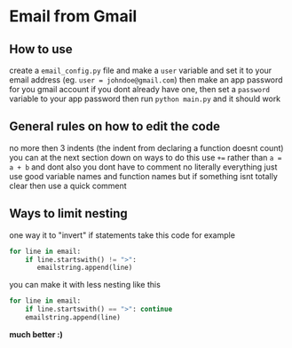 # Email from Gmail

## How to use
create a `email_config.py` file and make a `user` variable and set it to your email address (eg. `user = johndoe@gmail.com`)
then make an app password for you gmail account if you dont already have one, then set a `password` variable to your app password
then run `python main.py` and it should work

## General rules on how to edit the code
no more then 3 indents (the indent from declaring a function doesnt count) you can at the next section down on ways to do this
use `+=` rather than `a = a + b` and dont also you dont have to comment no literally everything just use good variable names and function names but if something isnt totally clear
then use a quick comment

## Ways to limit nesting
one way it to "invert" if statements take this code for example
```python
for line in email:
    if line.startswith() != ">":
       emailstring.append(line) 
```

you can make it with less nesting like this
```python
for line in email:
    if line.startswith() == ">": continue
    emailstring.append(line)
```
**much better :)**

